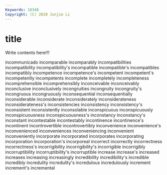 ```yaml
---
Keywords: 18348
Copyright: (C) 2020 Junjie Li
---
```


# title

Write contents here!!!

incommunicado 
incomparable 
incomparably 
incompatibilities 
incompatibility 
incompatibility's 
incompatible 
incompatible's 
incompatibles
incompatibly 
incompetence 
incompetence's 
incompetent 
incompetent's 
incompetently 
incompetents 
incomplete 
incompletely 
incompleteness
incomprehensible 
incomprehensibly 
inconceivable 
inconceivably 
inconclusive 
inconclusively 
incongruities 
incongruity 
incongruity's 
incongruous
incongruously 
inconsequential 
inconsequentially 
inconsiderable 
inconsiderate 
inconsiderately 
inconsiderateness 
inconsiderateness's 
inconsistencies 
inconsistency
inconsistency's 
inconsistent 
inconsistently 
inconsolable 
inconspicuous 
inconspicuously 
inconspicuousness 
inconspicuousness's 
inconstancy 
inconstancy's
inconstant 
incontestable 
incontestably 
incontinence 
incontinence's 
incontinent 
incontrovertible 
incontrovertibly 
inconvenience 
inconvenience's
inconvenienced 
inconveniences 
inconveniencing 
inconvenient 
inconveniently 
incorporate 
incorporated 
incorporates 
incorporating 
incorporation
incorporation's 
incorporeal 
incorrect 
incorrectly 
incorrectness 
incorrectness's 
incorrigibility 
incorrigibility's 
incorrigible 
incorrigibly
incorruptibility 
incorruptibility's 
incorruptible 
increase 
increase's 
increased 
increases 
increasing 
increasingly 
incredibility
incredibility's 
incredible 
incredibly 
incredulity 
incredulity's 
incredulous 
incredulously 
increment 
increment's 
incremental
